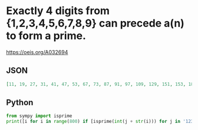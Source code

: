 # Exactly 4 digits from \{1,2,3,4,5,6,7,8,9\} can precede a\(n\) to form a prime\.
https://oeis.org/A032694
## JSON
```JSON
[11, 19, 27, 31, 41, 47, 53, 67, 73, 87, 91, 97, 109, 129, 151, 153, 187, 203, 209, 217, 231, 243, 273, 283, 311, 323, 373, 389, 423, 433, 447, 451, 467, 481, 539, 549, 581, 583, 591, 607, 621, 623, 637, 643, 657, 659, 663, 669, 673, 677, 691, 693, 699, 753]
```
## Python
```Python
from sympy import isprime
print([i for i in range(800) if [isprime(int(j + str(i))) for j in '123456789'].count(True) == 4]) # _Daniel Starodubtsev_, Apr 11 2020
```
